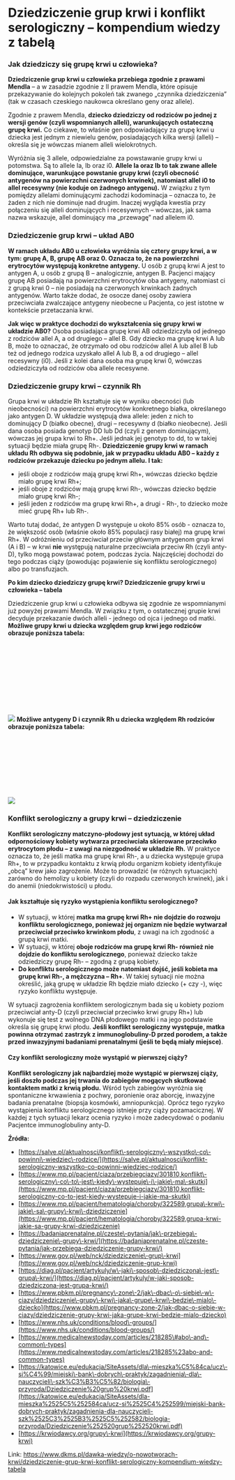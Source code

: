 # Dziedziczenie grup krwi i konflikt serologiczny – kompendium wiedzy z tabelą

### Jak dziedziczy się grupę krwi u człowieka?


**Dziedziczenie grup krwi u człowieka przebiega zgodnie z prawami Mendla** – a w zasadzie zgodnie z II prawem Mendla, które opisuje przekazywanie do kolejnych pokoleń tak zwanego „czynnika dziedziczenia” (tak w czasach czeskiego naukowca określano geny oraz allele).


Zgodnie z prawem Mendla, **dziecko dziedziczy od rodziców po jednej z wersji genów (czyli wspomnianych alleli), warunkujących ostateczną grupę krwi.** Co ciekawe, to właśnie gen odpowiadający za grupę krwi u dziecka jest jednym z niewielu genów, posiadających kilka wersji (alleli) – określa się je wówczas mianem alleli wielokrotnych.


Wyróżnia się 3 allele, odpowiedzialne za powstawanie grupy krwi u potomstwa. Są to allele Ia, Ib oraz i0\. **Allele Ia oraz Ib to tak zwane allele dominujące, warunkujące powstanie grupy krwi (czyli obecność antygenów na powierzchni czerwonych krwinek), natomiast allel i0 to allel recesywny (nie koduje on żadnego antygenu).** W związku z tym pomiędzy allelami dominującymi zachodzi kodominacja – oznacza to, że żaden z nich nie dominuje nad drugim. Inaczej wygląda kwestia przy połączeniu się alleli dominujących i recesywnych – wówczas, jak sama nazwa wskazuje, allel dominujący ma „przewagę” nad allelem i0\.


### Dziedziczenie grup krwi – układ AB0


**W ramach układu AB0 u człowieka wyróżnia się cztery grupy krwi, a w tym: grupę A, B, grupę AB oraz 0\. Oznacza to, że na powierzchni erytrocytów występują konkretne antygeny.** U osób z grupą krwi A jest to antygen A, u osób z grupą B – analogicznie, antygen B. Pacjenci mający grupę AB posiadają na powierzchni erytrocytów oba antygeny, natomiast ci z grupą krwi 0 – nie posiadają na czerwonych krwinkach żadnych antygenów. Warto także dodać, że osocze danej osoby zawiera przeciwciała zwalczające antygeny nieobecne u Pacjenta, co jest istotne w kontekście przetaczania krwi.


**Jak więc w praktyce dochodzi do wykształcenia się grupy krwi w układzie AB0?** Osoba posiadająca grupę krwi AB odziedziczyła od jednego z rodziców allel A, a od drugiego – allel B. Gdy dziecko ma grupę krwi A lub B, może to oznaczać, że otrzymało od obu rodziców allel A lub allel B lub też od jednego rodzica uzyskało allel A lub B, a od drugiego – allel recesywny (i0\). Jeśli z kolei dana osoba ma grupę krwi 0, wówczas odziedziczyła od rodziców oba allele recesywne.


### Dziedziczenie grupy krwi – czynnik Rh


Grupa krwi w układzie Rh kształtuje się w wyniku obecności (lub nieobecności) na powierzchni erytrocytów konkretnego białka, określanego jako antygen D. W układzie występują dwa allele: jeden z nich to dominujący D (białko obecne), drugi – recesywny d (białko nieobecne). Jeśli dana osoba posiada genotyp DD lub Dd (czyli z genem dominującym), wówczas jej grupa krwi to Rh\+. Jeśli jednak jej genotyp to dd, to w takiej sytuacji będzie miała grupę Rh\-. **Dziedziczenie grupy krwi w ramach układu Rh odbywa się podobnie, jak w przypadku układu AB0 – każdy z rodziców przekazuje dziecku po jednym allelu. I tak:**


* jeśli oboje z rodziców mają grupę krwi Rh\+, wówczas dziecko będzie miało grupę krwi Rh\+;
* jeśli oboje z rodziców mają grupę krwi Rh\-, wówczas dziecko będzie miało grupę krwi Rh\-;
* jeśli jeden z rodziców ma grupę krwi Rh\+, a drugi \- Rh\-, to dziecko może mieć grupę Rh\+ lub Rh\-.


Warto tutaj dodać, że antygen D występuje u około 85% osób \- oznacza to, że większość osób (właśnie około 85% populacji rasy białej) ma grupę krwi Rh\+. W odróżnieniu od przeciwciał przeciw głównym antygenom grup krwi (A i B) – w krwi **nie** występują naturalne przeciwciała przeciw Rh (czyli anty\-D), tylko mogą powstawać potem, podczas życia. Najczęściej dochodzi do tego podczas ciąży (powodując pojawienie się konfliktu serologicznego) albo po transfuzjach.


**Po kim dziecko dziedziczy grupę krwi? Dziedziczenie grupy krwi u człowieka – tabela**


Dziedziczenie grup krwi u człowieka odbywa się zgodnie ze wspomnianymi już powyżej prawami Mendla. W związku z tym, o ostatecznej grupie krwi decyduje przekazanie dwóch alleli \- jednego od ojca i jednego od matki. **Możliwe grupy krwi u dziecka względem grup krwi jego rodziców obrazuje poniższa tabela:**


![](data:image/svg+xml;charset=utf-8,%3Csvg%20height='265'%20width='808'%20xmlns='http://www.w3.org/2000/svg'%20version='1.1'%3E%3C/svg%3E)![]()![](https://assets-eu-01.kc-usercontent.com:443/bed48093-082e-0109-4b5f-7bdadab5eedd/78a3998b-a678-4ad9-858c-b4dd2e6671a5/Grupy%20krwi.jpg?w=808&h=265&auto=format&lossless=true&fit=crop)
**Możliwe antygeny D i czynnik Rh u dziecka względem Rh rodziców obrazuje poniższa tabela:**


![](data:image/svg+xml;charset=utf-8,%3Csvg%20height='231'%20width='838'%20xmlns='http://www.w3.org/2000/svg'%20version='1.1'%3E%3C/svg%3E)![]()![](https://assets-eu-01.kc-usercontent.com:443/bed48093-082e-0109-4b5f-7bdadab5eedd/c3afcd4e-b889-4c32-bcab-dcbd85fd4104/Grupy%20krwi%202.jpg?w=838&h=231&auto=format&lossless=true&fit=crop)
### Konflikt serologiczny a grupy krwi – dziedziczenie


**Konflikt serologiczny matczyno\-płodowy jest sytuacją, w której układ odpornościowy kobiety wytwarza przeciwciała skierowane przeciwko erytrocytom płodu – z uwagi na niezgodność w układzie Rh.** W praktyce oznacza to, że jeśli matka ma grupę krwi Rh\-, a u dziecka występuje grupa Rh\+, to w przypadku kontaktu z krwią płodu organizm kobiety identyfikuje „obcą” krew jako zagrożenie. Może to prowadzić (w różnych sytuacjach) zarówno do hemolizy u kobiety (czyli do rozpadu czerwonych krwinek), jak i do anemii (niedokrwistości) u płodu.


#### Jak kształtuje się ryzyko wystąpienia konfliktu serologicznego?


* W sytuacji, w której **matka ma grupę krwi Rh\+ nie dojdzie do rozwoju konfliktu serologicznego, ponieważ jej organizm nie będzie wytwarzał przeciwciał przeciwko krwinkom płodu**, z uwagi na ich zgodność a grupą krwi matki.
* W sytuacji, w której **oboje rodziców ma grupę krwi Rh\- również nie dojdzie do konfliktu serologicznego**, ponieważ dziecko także odziedziczy grupę Rh\- – zgodną z grupą kobiety.
* **Do konfliktu serologicznego może natomiast dojść, jeśli kobieta ma grupę krwi Rh\-, a mężczyzna – Rh\+**. W takiej sytuacji nie można określić, jaką grupę w układzie Rh będzie miało dziecko (\+ czy \-), więc ryzyko konfliktu występuje.


W sytuacji zagrożenia konfliktem serologicznym bada się u kobiety poziom przeciwciał anty\-D (czyli przeciwciał przeciwko krwi grupy Rh\+) lub wykonuje się test z wolnego DNA płodowego matki i na jego podstawie określa się grupę krwi płodu. **Jeśli konflikt serologiczny występuje, matka powinna otrzymać zastrzyk z immunoglobuliny\-D przed porodem, a także przed inwazyjnymi badaniami prenatalnymi (jeśli te będą miały miejsce)**.


#### Czy konflikt serologiczny może wystąpić w pierwszej ciąży?


**Konflikt serologiczny jak najbardziej może wystąpić w pierwszej ciąży, jeśli doszło podczas jej trwania do zabiegów mogących skutkować kontaktem matki z krwią płodu.** Wśród tych zabiegów wyróżnia się spontaniczne krwawienia z pochwy, poronienie oraz aborcję, inwazyjne badania prenatalne (biopsja kosmówki, amniopunkcja). Oprócz tego ryzyko wystąpienia konfliktu serologicznego istnieje przy ciąży pozamacicznej. W każdej z tych sytuacji lekarz ocenia ryzyko i może zadecydować o podaniu Pacjentce immunoglobuliny anty\-D.


**Źródła:**


* [https://salve.pl/aktualnosci/konflikt\-serologiczny\-wszystko\-co\-powinni\-wiedziec\-rodzice/](https://salve.pl/aktualnosci/konflikt-serologiczny-wszystko-co-powinni-wiedziec-rodzice/)
* [https://www.mp.pl/pacjent/ciaza/przebiegciazy/301810,konflikt\-serologiczny\-co\-to\-jest\-kiedy\-wystepuje\-i\-jakie\-ma\-skutki](https://www.mp.pl/pacjent/ciaza/przebiegciazy/301810,konflikt-serologiczny-co-to-jest-kiedy-wystepuje-i-jakie-ma-skutki)
* [https://www.mp.pl/pacjent/hematologia/choroby/322589,grupa\-krwi\-jakie\-sa\-grupy\-krwi\-dziedziczenie](https://www.mp.pl/pacjent/hematologia/choroby/322589,grupa-krwi-jakie-sa-grupy-krwi-dziedziczenie)
* [https://badaniaprenatalne.pl/czeste\-pytania/jak\-przebiega\-dziedziczenie\-grupy\-krwi/](https://badaniaprenatalne.pl/czeste-pytania/jak-przebiega-dziedziczenie-grupy-krwi/)
* [https://www.gov.pl/web/nck/dziedziczenie\-grup\-krwi](https://www.gov.pl/web/nck/dziedziczenie-grup-krwi)
* [https://diag.pl/pacjent/artykuly/w\-jaki\-sposob\-dziedziczona\-jest\-grupa\-krwi/](https://diag.pl/pacjent/artykuly/w-jaki-sposob-dziedziczona-jest-grupa-krwi/)
* [https://www.pbkm.pl/pregnancy\-zone\-2/jak\-dbac\-o\-siebie\-w\-ciazy/dziedziczenie\-grupy\-krwi\-jaka\-grupe\-krwi\-bedzie\-mialo\-dziecko](https://www.pbkm.pl/pregnancy-zone-2/jak-dbac-o-siebie-w-ciazy/dziedziczenie-grupy-krwi-jaka-grupe-krwi-bedzie-mialo-dziecko)
* [https://www.nhs.uk/conditions/blood\-groups/](https://www.nhs.uk/conditions/blood-groups/)
* [https://www.medicalnewstoday.com/articles/218285\#abo\-and\-common\-types](https://www.medicalnewstoday.com/articles/218285%23abo-and-common-types)
* [https://katowice.eu/edukacja/SiteAssets/dla\-mieszka%C5%84ca/ucz\-si%C4%99/miejski\-bank\-dobrych\-praktyk/zagadnienia\-dla\-nauczycieli\-szk%C3%B3%C5%82/biologia\-przyroda/Dziedziczenie%20grup%20krwi.pdf](https://katowice.eu/edukacja/SiteAssets/dla-mieszka%2525C5%252584ca/ucz-si%2525C4%252599/miejski-bank-dobrych-praktyk/zagadnienia-dla-nauczycieli-szk%2525C3%2525B3%2525C5%252582/biologia-przyroda/Dziedziczenie%252520grup%252520krwi.pdf)
* [https://krwiodawcy.org/grupy\-krwi](https://krwiodawcy.org/grupy-krwi)


Link: https://www.dkms.pl/dawka-wiedzy/o-nowotworach-krwi/dziedziczenie-grup-krwi-konflikt-serologiczny-kompendium-wiedzy-tabela
